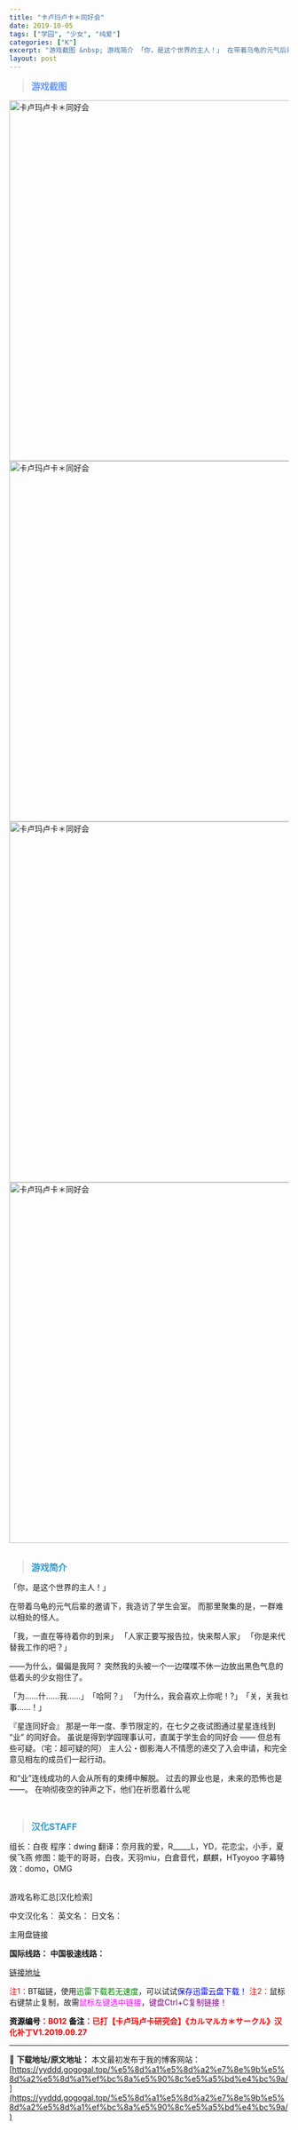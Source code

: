 ```yaml
---
title: "卡卢玛卢卡＊同好会"
date: 2019-10-05
tags: ["学园", "少女", "纯爱"]
categories: ["K"]
excerpt: "游戏截图 &nbsp; 游戏简介 「你，是这个世界的主人！」 在带着乌龟的元气后辈的邀请下，我造访了学生会室。 而那里聚集的是，一群难以相处的怪人。 「我，一直在等待着你的到来」 「人家正要写报告拉，快来帮人家」 「你是来代替我工作的吧？」 ――为什么，偏偏是我阿？ 突然我的头被一个一边喋喋不休一边&hellip;"
layout: post
---
```


<div>
<blockquote><b><span style="font-size: 12pt; color: #6699ff;">游戏截图</span></b></blockquote>
<div><img title="点击放大" src="https://yyddd.gogogal.top/wp-content/uploads/2025/04/20250430_6811e52075938.webp" alt="卡卢玛卢卡＊同好会" width="650" /></div>
<div><img title="点击放大" src="https://yyddd.gogogal.top/wp-content/uploads/2025/04/20250430_6811e52313f8a.webp" alt="卡卢玛卢卡＊同好会" width="650" /></div>
<div><img title="点击放大" src="https://yyddd.gogogal.top/wp-content/uploads/2025/04/20250430_6811e5249a33c.webp" alt="卡卢玛卢卡＊同好会" width="650" /></div>
<div><img title="点击放大" src="https://yyddd.gogogal.top/wp-content/uploads/2025/04/20250430_6811e52801f42.webp" alt="卡卢玛卢卡＊同好会" width="650" /></div>
&nbsp;
<blockquote><b><span style="font-size: 12pt; color: #3399cc;">游戏简介</span></b></blockquote>
<div>「你，是这个世界的主人！」

在带着乌龟的元气后辈的邀请下，我造访了学生会室。
而那里聚集的是，一群难以相处的怪人。

「我，一直在等待着你的到来」
「人家正要写报告拉，快来帮人家」
「你是来代替我工作的吧？」

――为什么，偏偏是我阿？
突然我的头被一个一边喋喋不休一边放出黑色气息的低着头的少女抱住了。

「为……什……我……」　「哈阿？」
「为什么，我会喜欢上你呢！?」　「关，关我乜事……！」

『星连同好会』
那是一年一度、季节限定的，在七夕之夜试图通过星星连线到 “业” 的同好会。
虽说是得到学园理事认可，直属于学生会的同好会 ―― 但总有些可疑。（宅：超可疑的阿）
主人公・御影海人不情愿的递交了入会申请，和完全意见相左的成员们一起行动。

和“业”连线成功的人会从所有的束缚中解脱。
过去的罪业也是，未来的恐怖也是――。
在响彻夜空的钟声之下，他们在祈愿着什么呢</div>
&nbsp;
<blockquote><b><span style="font-size: 12pt; color: #3399cc;">汉化STAFF</span></b></blockquote>
<div>组长：白夜
程序：dwing
翻译：奈月我的爱，R_____L，YD，花恋尘，小手，夏侯飞燕
修图：能干的哥哥，白夜，天羽miu，白倉音代，麒麒，HTyoyoo
字幕特效：domo，OMG</div>
&nbsp;

游戏名称汇总[汉化检索]

中文汉化名：
英文名：
日文名：
</div>
<div class="panel panel-primary">
<div class="panel-heading">主用盘链接</div>
<div class="panel-body">

<b>国际线路：</b>
<b>中国极速线路：</b>

<!--wechatfans start-->

<a href="https://pan.xunlei.com/s/VORYZ0kjFSuevxOb6wkQOXb8A1?pwd=rm6j#">链接地址</a>

<!--wechatfans end-->
<span style="color: #ff0000;">注1：</span>BT磁链，使用<span style="color: #008000;">迅雷下载若无速度</span>，可以试试<span style="color: #0000ff;">保存迅雷云盘下载！</span>
<span style="color: #ff0000;">注2：</span>鼠标右键禁止复制，故需<span style="color: #ff00ff;">鼠标左键选中链接</span>，<span style="color: #800080;">键盘Ctrl+C复制链接！</span>

</div>
<div class="panel-footer"><span style="color: #ff0000;"><b><span style="color: #000000;">资源编号</span>：B012</b></span>
<span style="color: #ff0000;"><b><span style="color: #000000;">备注</span>：已打【卡卢玛卢卡研究会】《カルマルカ＊サークル》汉化补丁V1.2019.09.27</b></span></div>
</div>

---
📖 **下载地址/原文地址：** 本文最初发布于我的博客网站：[https://yyddd.gogogal.top/%e5%8d%a1%e5%8d%a2%e7%8e%9b%e5%8d%a2%e5%8d%a1%ef%bc%8a%e5%90%8c%e5%a5%bd%e4%bc%9a/](https://yyddd.gogogal.top/%e5%8d%a1%e5%8d%a2%e7%8e%9b%e5%8d%a2%e5%8d%a1%ef%bc%8a%e5%90%8c%e5%a5%bd%e4%bc%9a/)
